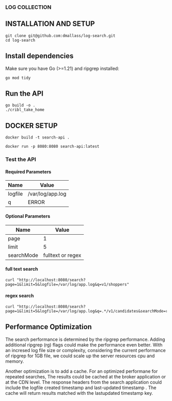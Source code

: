 ### LOG COLLECTION

## INSTALLATION AND SETUP

```
git clone git@github.com:dmallass/log-search.git
cd log-search
```

## Install dependencies 

Make sure you have Go (>=1.21) and ripgrep installed:

```
go mod tidy

```

## Run the API

```
go build -o .
./cribl_take_home
```

## DOCKER SETUP

```
docker build -t search-api .

docker run -p 8080:8080 search-api:latest
```

### Test the API


#### Required Parameters

| Name | Value |
| --- | --- |
| logfile    |  /var/log/app.log |
|  q         |  ERROR       |


#### Optional Parameters 

| Name | Value  |
| --- | --- |
| page         |  1         |
| limit        |  5         |
| searchMode   | fulltext or regex |

#### full text search
```
curl "http://localhost:8080/search?page=1&limit=5&logfile=/var/log/app.log&q=v1/shoppers"
```
#### regex search
```
curl "http://localhost:8080/search?page=1&limit=5&logfile=/var/log/app.log&q=.*/v1/candidates&searchMode=regex"

```

## Performance Optimization

The search performance is determined by the ripgrep performance. 
Adding additional ripgrep (rg) flags could make the performance even better. With an incresed log file size or complexity, considering the current performance of ripgrep for 1GB file, we could scale up the server resources cpu and memory.

Another optimization is to add a cache. For an optimized performane for repeated searches, The results could be cached at the broker application or at the CDN level. The response headers from the search application could include the logfile created timestamp and last-updated timestamp . The cache will return results matched with the lastupdated timestamp key. 